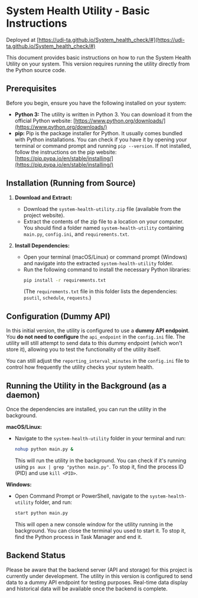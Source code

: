 # System Health Utility - Basic Instructions
Deployed at [https://udi-ta.github.io/System_health_check/#](https://udi-ta.github.io/System_health_check/#)

This document provides basic instructions on how to run the System Health Utility on your system. This version requires running the utility directly from the Python source code.

## Prerequisites

Before you begin, ensure you have the following installed on your system:

* **Python 3:** The utility is written in Python 3. You can download it from the official Python website: [https://www.python.org/downloads/](https://www.python.org/downloads/)
* **pip:** Pip is the package installer for Python. It usually comes bundled with Python installations. You can check if you have it by opening your terminal or command prompt and running `pip --version`. If not installed, follow the instructions on the pip website: [https://pip.pypa.io/en/stable/installing/](https://pip.pypa.io/en/stable/installing/)

## Installation (Running from Source)

1.  **Download and Extract:**
    * Download the `system-health-utility.zip` file (available from the project website).
    * Extract the contents of the zip file to a location on your computer. You should find a folder named `system-health-utility` containing `main.py`, `config.ini`, and `requirements.txt`.

2.  **Install Dependencies:**
    * Open your terminal (macOS/Linux) or command prompt (Windows) and navigate into the extracted `system-health-utility` folder.
    * Run the following command to install the necessary Python libraries:
        ```bash
        pip install -r requirements.txt
        ```
        (The `requirements.txt` file in this folder lists the dependencies: `psutil`, `schedule`, `requests`.)

## Configuration (Dummy API)

In this initial version, the utility is configured to use a **dummy API endpoint**. You **do not need to configure** the `api_endpoint` in the `config.ini` file. The utility will still attempt to send data to this dummy endpoint (which won't store it), allowing you to test the functionality of the utility itself.

You can still adjust the `reporting_interval_minutes` in the `config.ini` file to control how frequently the utility checks your system health.

## Running the Utility in the Background (as a daemon)

Once the dependencies are installed, you can run the utility in the background.

**macOS/Linux:**

* Navigate to the `system-health-utility` folder in your terminal and run:
    ```bash
    nohup python main.py &
    ```
    This will run the utility in the background. You can check if it's running using `ps aux | grep "python main.py"`. To stop it, find the process ID (PID) and use `kill <PID>`.

**Windows:**

* Open Command Prompt or PowerShell, navigate to the `system-health-utility` folder, and run:
    ```bash
    start python main.py
    ```
    This will open a new console window for the utility running in the background. You can close the terminal you used to start it. To stop it, find the Python process in Task Manager and end it.

## Backend Status

Please be aware that the backend server (API and storage) for this project is currently under development. The utility in this version is configured to send data to a dummy API endpoint for testing purposes. Real-time data display and historical data will be available once the backend is complete.
